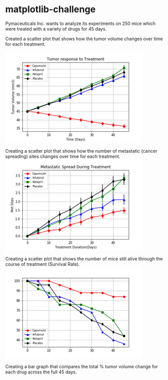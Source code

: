 # matplotlib-challenge
Pymaceuticals Inc. wants to analyze its experiments on 250 mice which were treated with a variety of drugs for 45 days.

Created a scatter plot that shows how the tumor volume changes over time for each treatment.

![Tumor Response to Treatment](Pymaceuticals/Images/Tumor%20Response%20Graph.png)

Creating a scatter plot that shows how the number of metastatic (cancer spreading) sites changes over time for each treatment.
![Metastatic Response Graph](Pymaceuticals/Images/Metastatic%20Response%20Graph.png)

Creating a scatter plot that shows the number of mice still alive through the course of treatment (Survival Rate).
![Survival Rate Graph](Pymaceuticals/Images/Survival%20Rate%20Graph.png)

Creating a bar graph that compares the total % tumor volume change for each drug across the full 45 days.

